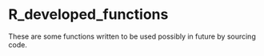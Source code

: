 # R_developed_functions
These are some functions written to be used possibly in future by sourcing code.
